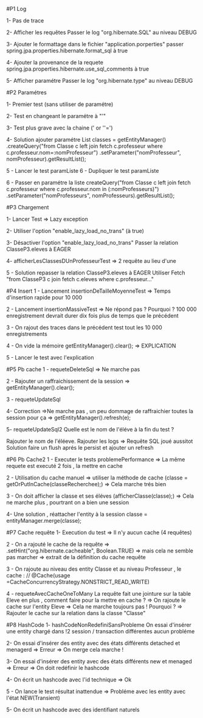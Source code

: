 #P1 Log

1- Pas de trace

2- Afficher les requêtes
Passer le log "org.hibernate.SQL" au niveau DEBUG

3- Ajouter le formattage
dans le fichier "application.porperties" passer spring.jpa.properties.hibernate.format_sql à true

4- Ajouter la provenance de la requete
spring.jpa.properties.hibernate.use_sql_comments à true

5- Afficher paramétre
Passer le log "org.hibernate.type" au niveau DEBUG

#P2 Paramétres

1- Premier test (sans utiliser de paramétre)

2- Test en changeant le paramétre à "'"

3- Test plus grave avec la chaine (' or ''=')

4- Solution ajouter paramétre
		List<Classe> classes = getEntityManager()
				.createQuery("from Classe c left join fetch c.professeur where c.professeur.nom=:nomProfesseur")
				.setParameter("nomProfesseur", nomProfesseur).getResultList();
				

5 - Lancer le test paramListe
6 - Dupliquer le test paramListe

6 - Passer en paramétre la liste
createQuery("from Classe c left join fetch c.professeur where c.professeur.nom  in (:nomProfesseurs)")
				.setParameter("nomProfesseurs", nomProfesseurs).getResultList();

#P3 Chargement

1- Lancer Test 
=> Lazy exception

2- Utiliser l'option "enable_lazy_load_no_trans" (à true)

3- Désactiver l'option "enable_lazy_load_no_trans"
Passer la relation ClasseP3.eleves à EAGER

4- afficherLesClassesDUnProfesseurTest => 2 requête au lieu d'une

5 - Solution repasser la relation ClasseP3.eleves à EAGER
Utiliser Fetch "from ClasseP3 c join fetch c.eleves where c.professeur..."

#P4 Insert
1 - Lancement insertionDeTailleMoyenneTest
=> Temps d'insertion rapide pour 10 000

2 - Lancement insertionMassiveTest
=> Ne répond pas ? Pourquoi ? 100 000 enregistrement devrait durer dix fois plus de temps que le précédent

3 - On rajout des traces dans le précédent test tout les 10 000 enregistrements

4 - On vide la mémoire getEntityManager().clear();
=> EXPLICATION

5 - Lancer le test avec l'explication

#P5 Pb cache
1 - requeteDeleteSql
=> Ne marche pas

2 - Rajouter un raffraichissement de la session
=> getEntityManager().clear();

3 - requeteUpdateSql

4- Correction
=>Ne marche pas , un peu dommage de raffraichier toutes la session pour ça
=> getEntityManager().refresh(e);

5- requeteUpdateSql2
Quelle est le nom de l'éléve à la fin du test ?

Rajouter le nom de l'éléeve.
Rajouter les logs => Requête SQL joué aussitot
Solution faire un flush aprés le persist et ajouter un refresh

#P6 Pb Cache2
1 - Executer le tests problemePerformance 
=> La même requete est executé 2 fois , la mettre en cache

2 - Utilisation du cache manuel
=> utiliser la méthode de cache (classe = getOrPutInCache(classeRecherchee);)
=> Cela marche trés bien

3 - On doit afficher la classe et ses éléves  (afficherClasse(classe);)
=> Cela ne marche plus , pourtrant on a bien une session

4- Une solution  , réattacher l'entity à la session
classe = entityManager.merge(classe);

#P7 Cache requête
1- Execution du test => Il n'y aucun cache (4 requêtes) 

2 - On a rajouté le cache de la requête 
=> .setHint("org.hibernate.cacheable", Boolean.TRUE)
=> mais cela ne semble pas marcher
=> extrait de la définition du cache requête

3 - On rajoute  au niveau des entity Classe et au niveau Professeur , le cache :
	// @Cache(usage =CacheConcurrencyStrategy.NONSTRICT_READ_WRITE)

4 - requeteAvecCacheOneToMany
La requête fait une jointure sur la table Eleve en plus , comment faire pour la mettre en cache ?
=> On rajoute le cache sur l'entity Eleve
=> Cela ne marche toujours pas ! Pourquoi ?
=> Rajouter le cache sur la relation dans la classe "Classe"

#P8 HashCode
1- hashCodeNonRedefiniSansProbleme
On essai d'insérer une entity chargé dans !2 session / transaction différentes aucun probléme


2- On essai d'insérer des entity avec des états différents detached et menagerd => Erreur
=> On merge cela marche !


3- On essai d'insérer des entity avec des états différents new et menaged => Erreur
=> On doit redéfinir le hashcode

4- On écrit un hashcode avec l'id technique
=> Ok

5 - On lance le test résultat inattendue
=> Probléme avec les entity avec l'état NEW(Transient)

5- On écrit un hashcode avec des identifiant naturels 
